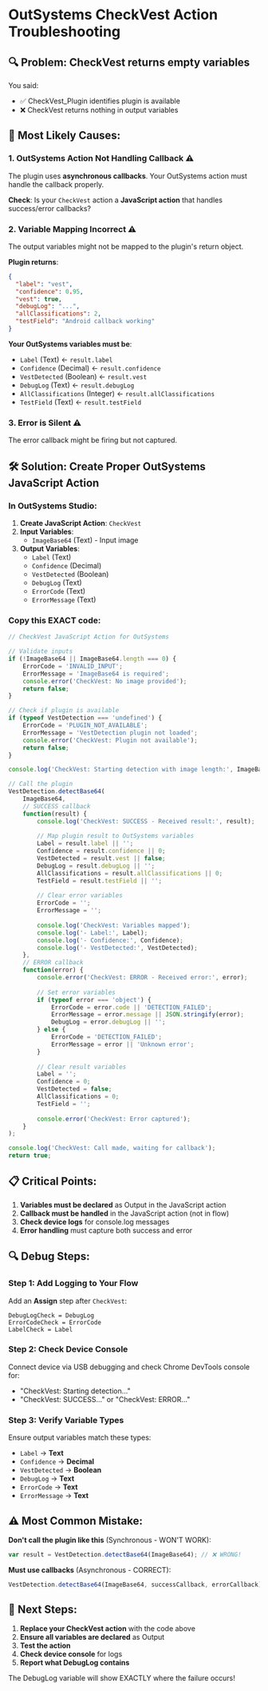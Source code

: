 # OutSystems CheckVest Action Troubleshooting

## 🔍 Problem: CheckVest returns empty variables

You said:
- ✅ CheckVest_Plugin identifies plugin is available
- ❌ CheckVest returns nothing in output variables

## 🎯 Most Likely Causes:

### 1. **OutSystems Action Not Handling Callback** ⚠️
The plugin uses **asynchronous callbacks**. Your OutSystems action must handle the callback properly.

**Check**: Is your `CheckVest` action a **JavaScript action** that handles success/error callbacks?

### 2. **Variable Mapping Incorrect** ⚠️
The output variables might not be mapped to the plugin's return object.

**Plugin returns**:
```json
{
  "label": "vest",
  "confidence": 0.95,
  "vest": true,
  "debugLog": "...",
  "allClassifications": 2,
  "testField": "Android callback working"
}
```

**Your OutSystems variables must be**:
- `Label` (Text) ← `result.label`
- `Confidence` (Decimal) ← `result.confidence`
- `VestDetected` (Boolean) ← `result.vest`
- `DebugLog` (Text) ← `result.debugLog`
- `AllClassifications` (Integer) ← `result.allClassifications`
- `TestField` (Text) ← `result.testField`

### 3. **Error is Silent** ⚠️
The error callback might be firing but not captured.

## 🛠️ Solution: Create Proper OutSystems JavaScript Action

### In OutSystems Studio:

1. **Create JavaScript Action**: `CheckVest`
2. **Input Variables**:
   - `ImageBase64` (Text) - Input image
3. **Output Variables**:
   - `Label` (Text)
   - `Confidence` (Decimal)
   - `VestDetected` (Boolean)
   - `DebugLog` (Text)
   - `ErrorCode` (Text)
   - `ErrorMessage` (Text)

### Copy this EXACT code:

```javascript
// CheckVest JavaScript Action for OutSystems

// Validate inputs
if (!ImageBase64 || ImageBase64.length === 0) {
    ErrorCode = 'INVALID_INPUT';
    ErrorMessage = 'ImageBase64 is required';
    console.error('CheckVest: No image provided');
    return false;
}

// Check if plugin is available
if (typeof VestDetection === 'undefined') {
    ErrorCode = 'PLUGIN_NOT_AVAILABLE';
    ErrorMessage = 'VestDetection plugin not loaded';
    console.error('CheckVest: Plugin not available');
    return false;
}

console.log('CheckVest: Starting detection with image length:', ImageBase64.length);

// Call the plugin
VestDetection.detectBase64(
    ImageBase64,
    // SUCCESS callback
    function(result) {
        console.log('CheckVest: SUCCESS - Received result:', result);
        
        // Map plugin result to OutSystems variables
        Label = result.label || '';
        Confidence = result.confidence || 0;
        VestDetected = result.vest || false;
        DebugLog = result.debugLog || '';
        AllClassifications = result.allClassifications || 0;
        TestField = result.testField || '';
        
        // Clear error variables
        ErrorCode = '';
        ErrorMessage = '';
        
        console.log('CheckVest: Variables mapped');
        console.log('- Label:', Label);
        console.log('- Confidence:', Confidence);
        console.log('- VestDetected:', VestDetected);
    },
    // ERROR callback
    function(error) {
        console.error('CheckVest: ERROR - Received error:', error);
        
        // Set error variables
        if (typeof error === 'object') {
            ErrorCode = error.code || 'DETECTION_FAILED';
            ErrorMessage = error.message || JSON.stringify(error);
            DebugLog = error.debugLog || '';
        } else {
            ErrorCode = 'DETECTION_FAILED';
            ErrorMessage = error || 'Unknown error';
        }
        
        // Clear result variables
        Label = '';
        Confidence = 0;
        VestDetected = false;
        AllClassifications = 0;
        TestField = '';
        
        console.error('CheckVest: Error captured');
    }
);

console.log('CheckVest: Call made, waiting for callback');
return true;
```

## 📋 Critical Points:

1. **Variables must be declared** as Output in the JavaScript action
2. **Callback must be handled** in the JavaScript action (not in flow)
3. **Check device logs** for console.log messages
4. **Error handling** must capture both success and error

## 🔍 Debug Steps:

### Step 1: Add Logging to Your Flow
Add an **Assign** step after `CheckVest`:
```
DebugLogCheck = DebugLog
ErrorCodeCheck = ErrorCode
LabelCheck = Label
```

### Step 2: Check Device Console
Connect device via USB debugging and check Chrome DevTools console for:
- "CheckVest: Starting detection..."
- "CheckVest: SUCCESS..." or "CheckVest: ERROR..."

### Step 3: Verify Variable Types
Ensure output variables match these types:
- `Label` → **Text**
- `Confidence` → **Decimal**
- `VestDetected` → **Boolean**
- `DebugLog` → **Text**
- `ErrorCode` → **Text**
- `ErrorMessage` → **Text**

## ⚠️ Most Common Mistake:

**Don't call the plugin like this** (Synchronous - WON'T WORK):
```javascript
var result = VestDetection.detectBase64(ImageBase64); // ❌ WRONG!
```

**Must use callbacks** (Asynchronous - CORRECT):
```javascript
VestDetection.detectBase64(ImageBase64, successCallback, errorCallback); // ✅ CORRECT!
```

## 🎯 Next Steps:

1. **Replace your CheckVest action** with the code above
2. **Ensure all variables are declared** as Output
3. **Test the action**
4. **Check device console** for logs
5. **Report what DebugLog contains**

The DebugLog variable will show EXACTLY where the failure occurs!
